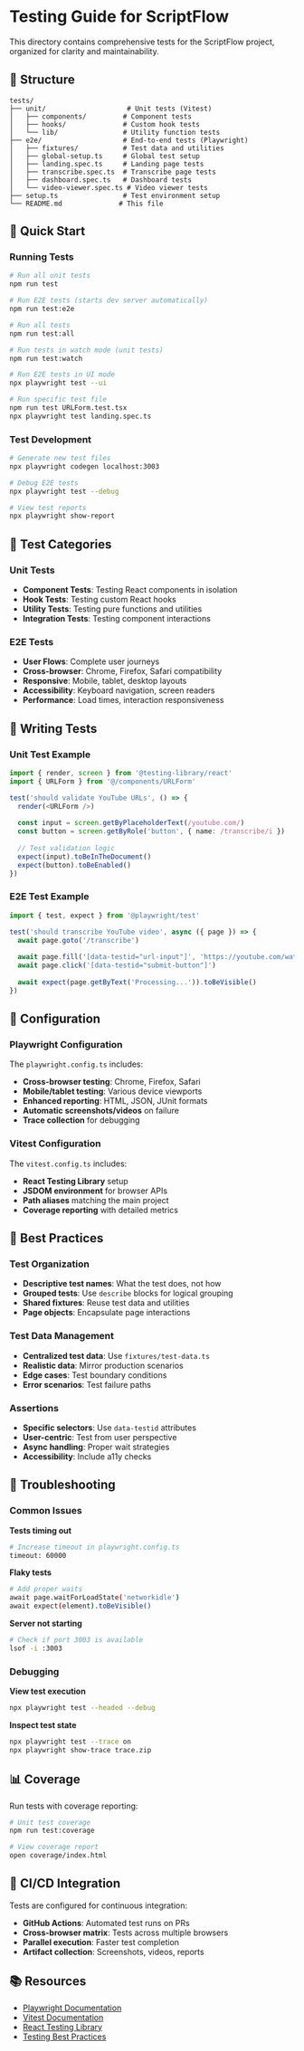 # Testing Guide for ScriptFlow

This directory contains comprehensive tests for the ScriptFlow project, organized for clarity and maintainability.

## 📁 Structure

```
tests/
├── unit/                    # Unit tests (Vitest)
│   ├── components/         # Component tests
│   ├── hooks/              # Custom hook tests  
│   └── lib/                # Utility function tests
├── e2e/                    # End-to-end tests (Playwright)
│   ├── fixtures/           # Test data and utilities
│   ├── global-setup.ts     # Global test setup
│   ├── landing.spec.ts     # Landing page tests
│   ├── transcribe.spec.ts  # Transcribe page tests
│   ├── dashboard.spec.ts   # Dashboard tests
│   └── video-viewer.spec.ts # Video viewer tests
├── setup.ts                # Test environment setup
└── README.md              # This file
```

## 🚀 Quick Start

### Running Tests

```bash
# Run all unit tests
npm run test

# Run E2E tests (starts dev server automatically)
npm run test:e2e

# Run all tests
npm run test:all

# Run tests in watch mode (unit tests)
npm run test:watch

# Run E2E tests in UI mode
npx playwright test --ui

# Run specific test file
npm run test URLForm.test.tsx
npx playwright test landing.spec.ts
```

### Test Development

```bash
# Generate new test files
npx playwright codegen localhost:3003

# Debug E2E tests
npx playwright test --debug

# View test reports
npx playwright show-report
```

## 🎯 Test Categories

### Unit Tests
- **Component Tests**: Testing React components in isolation
- **Hook Tests**: Testing custom React hooks
- **Utility Tests**: Testing pure functions and utilities
- **Integration Tests**: Testing component interactions

### E2E Tests
- **User Flows**: Complete user journeys
- **Cross-browser**: Chrome, Firefox, Safari compatibility
- **Responsive**: Mobile, tablet, desktop layouts
- **Accessibility**: Keyboard navigation, screen readers
- **Performance**: Load times, interaction responsiveness

## 📝 Writing Tests

### Unit Test Example

```typescript
import { render, screen } from '@testing-library/react'
import { URLForm } from '@/components/URLForm'

test('should validate YouTube URLs', () => {
  render(<URLForm />)
  
  const input = screen.getByPlaceholderText(/youtube.com/)
  const button = screen.getByRole('button', { name: /transcribe/i })
  
  // Test validation logic
  expect(input).toBeInTheDocument()
  expect(button).toBeEnabled()
})
```

### E2E Test Example

```typescript
import { test, expect } from '@playwright/test'

test('should transcribe YouTube video', async ({ page }) => {
  await page.goto('/transcribe')
  
  await page.fill('[data-testid="url-input"]', 'https://youtube.com/watch?v=test')
  await page.click('[data-testid="submit-button"]')
  
  await expect(page.getByText('Processing...')).toBeVisible()
})
```

## 🔧 Configuration

### Playwright Configuration

The `playwright.config.ts` includes:
- **Cross-browser testing**: Chrome, Firefox, Safari
- **Mobile/tablet testing**: Various device viewports  
- **Enhanced reporting**: HTML, JSON, JUnit formats
- **Automatic screenshots/videos** on failure
- **Trace collection** for debugging

### Vitest Configuration

The `vitest.config.ts` includes:
- **React Testing Library** setup
- **JSDOM environment** for browser APIs
- **Path aliases** matching the main project
- **Coverage reporting** with detailed metrics

## 🎨 Best Practices

### Test Organization
- **Descriptive test names**: What the test does, not how
- **Grouped tests**: Use `describe` blocks for logical grouping
- **Shared fixtures**: Reuse test data and utilities
- **Page objects**: Encapsulate page interactions

### Test Data Management
- **Centralized test data**: Use `fixtures/test-data.ts`
- **Realistic data**: Mirror production scenarios
- **Edge cases**: Test boundary conditions
- **Error scenarios**: Test failure paths

### Assertions
- **Specific selectors**: Use `data-testid` attributes
- **User-centric**: Test from user perspective
- **Async handling**: Proper wait strategies
- **Accessibility**: Include a11y checks

## 🚨 Troubleshooting

### Common Issues

**Tests timing out**
```bash
# Increase timeout in playwright.config.ts
timeout: 60000
```

**Flaky tests**
```bash
# Add proper waits
await page.waitForLoadState('networkidle')
await expect(element).toBeVisible()
```

**Server not starting**
```bash
# Check if port 3003 is available
lsof -i :3003
```

### Debugging

**View test execution**
```bash
npx playwright test --headed --debug
```

**Inspect test state**
```bash
npx playwright test --trace on
npx playwright show-trace trace.zip
```

## 📊 Coverage

Run tests with coverage reporting:

```bash
# Unit test coverage
npm run test:coverage

# View coverage report
open coverage/index.html
```

## 🔄 CI/CD Integration

Tests are configured for continuous integration:

- **GitHub Actions**: Automated test runs on PRs
- **Cross-browser matrix**: Tests across multiple browsers
- **Parallel execution**: Faster test completion
- **Artifact collection**: Screenshots, videos, reports

## 📚 Resources

- [Playwright Documentation](https://playwright.dev/)
- [Vitest Documentation](https://vitest.dev/)
- [React Testing Library](https://testing-library.com/docs/react-testing-library/intro/)
- [Testing Best Practices](https://kentcdodds.com/blog/common-mistakes-with-react-testing-library)
